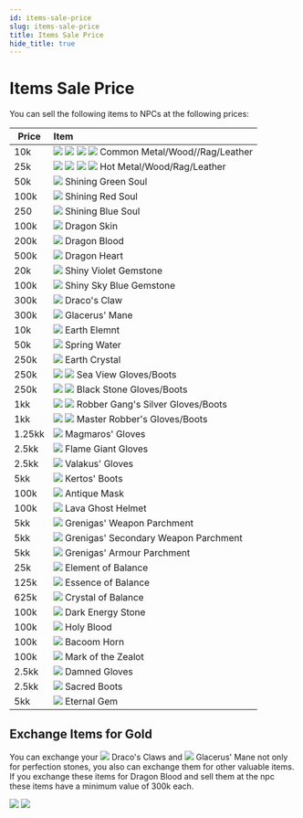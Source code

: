 ```yaml
---
id: items-sale-price
slug: items-sale-price
title: Items Sale Price
hide_title: true
---
```


# Items Sale Price

You can sell the following items to NPCs at the following prices:


| Price  | Item                                                                                                                                                                                                                                                           |
| ------ |:-------------------------------------------------------------------------------------------------------------------------------------------------------------------------------------------------------------------------------------------------------------- |
| 10k    | ![](https://nosapki.nostale.club/images/Ikona/2036.png) ![](https://nosapki.nostale.club/images/Ikona/2040.png) ![](https://nosapki.nostale.club/images/Ikona/2044.png) ![](https://nosapki.nostale.club/images/Ikona/2048.png) Common Metal/Wood//Rag/Leather |
| 25k    | ![](https://nosapki.nostale.club/images/Ikona/2035.png) ![](https://nosapki.nostale.club/images/Ikona/2039.png) ![](https://nosapki.nostale.club/images/Ikona/2043.png) ![](https://nosapki.nostale.club/images/Ikona/2047.png) Hot Metal/Wood/Rag/Leather     |
| 50k    | ![](https://nosapki.nostale.club/images/Ikona/2283.png) Shining Green Soul                                                                                                                                                                                     |
| 100k   | ![](https://nosapki.nostale.club/images/Ikona/2284.png) Shining Red Soul                                                                                                                                                                                       |
| 250    | ![](https://nosapki.nostale.club/images/Ikona/2285.png) Shining Blue Soul                                                                                                                                                                                      |
| 100k   | ![](https://nosapki.nostale.club/images/Ikona/2550.png) Dragon Skin                                                                                                                                                                                            |
| 200k   | ![](https://nosapki.nostale.club/images/Ikona/2549.png) Dragon Blood                                                                                                                                                                                           |
| 500k   | ![](https://nosapki.nostale.club/images/Ikona/2548.png) Dragon Heart                                                                                                                                                                                           |
| 20k    | ![](https://nosapki.nostale.club/images/Ikona/2348.png) Shiny Violet Gemstone                                                                                                                                                                                  |
| 100k   | ![](https://nosapki.nostale.club/images/Ikona/2349.png) Shiny Sky Blue Gemstone                                                                                                                                                                                |
| 300k       |   ![](https://nosapki.nostale.club/images/Ikona/2605.png)  Draco's Claw                                                                                                                                                                                                                                                       |
|  300k      | ![](https://nosapki.nostale.club/images/Ikona/2606.png)    Glacerus' Mane                                                                                                                                                                                                                                                           |
| 10k    | ![](https://nosapki.nostale.club/images/Ikona/2446.png) Earth Elemnt                                                                                                                                                                                           |
| 50k    | ![](https://nosapki.nostale.club/images/Ikona/2447.png) Spring Water                                                                                                                                                                                           |
| 250k   | ![](https://nosapki.nostale.club/images/Ikona/2448.png) Earth Crystal                                                                                                                                                                                          |
| 250k   | ![](https://nosapki.nostale.club/images/Ikona/705.png) ![](https://nosapki.nostale.club/images/Ikona/65.png)    Sea View Gloves/Boots                                                                                                                          |
| 250k   | ![](https://nosapki.nostale.club/images/Ikona/703.png) ![](https://nosapki.nostale.club/images/Ikona/721.png)  Black Stone Gloves/Boots                                                                                                                        |
| 1kk    | ![](https://nosapki.nostale.club/images/Ikona/716.png) ![](https://nosapki.nostale.club/images/Ikona/710.png)  Robber Gang's Silver Gloves/Boots                                                                                                               |
| 1kk    | ![](https://nosapki.nostale.club/images/Ikona/707.png) ![](https://nosapki.nostale.club/images/Ikona/722.png)  Master Robber's Gloves/Boots                                                                                                                    |
| 1.25kk | ![](https://nosapki.nostale.club/images/Ikona/2431.png) Magmaros' Gloves                                                                                                                                                                                       |
| 2.5kk  | ![](https://nosapki.nostale.club/images/Ikona/2433.png)  Flame Giant Gloves                                                                                                                                                                                    |
| 2.5kk  | ![](https://nosapki.nostale.club/images/Ikona/2432.png)  Valakus' Gloves                                                                                                                                                                                       |
| 5kk    | ![](https://nosapki.nostale.club/images/Ikona/2434.png) Kertos' Boots                                                                                                                                                                                          |
| 100k   | ![](https://nosapki.nostale.club/images/Ikona/2427.png)  Antique Mask                                                                                                                                                                                          |
| 100k   | ![](https://nosapki.nostale.club/images/Ikona/2429.png) Lava Ghost Helmet                                                                                                                                                                                      |
| 5kk    | ![](https://nosapki.nostale.club/images/Ikona/2443.png)  Grenigas' Weapon Parchment                                                                                                                                                                            |
| 5kk    | ![](https://nosapki.nostale.club/images/Ikona/2444.png)  Grenigas' Secondary Weapon Parchment                                                                                                                                                                  |
| 5kk    | ![](https://nosapki.nostale.club/images/Ikona/2445.png)  Grenigas' Armour Parchment                                                                                                                                                                            |
| 25k    | ![](https://nosapki.nostale.club/images/Ikona/2757.png)  Element of Balance                                                                                                                                                                                    |
| 125k   | ![](https://nosapki.nostale.club/images/Ikona/2756.png)  Essence of Balance                                                                                                                                                                                    |
| 625k   | ![](https://nosapki.nostale.club/images/Ikona/2755.png)  Crystal of Balance                                                                                                                                                                                    |
| 100k   | ![](https://nosapki.nostale.club/images/Ikona/2736.png)  Dark Energy Stone                                                                                                                                                                                     |
| 100k   | ![](https://nosapki.nostale.club/images/Ikona/2742.png)  Holy Blood                                                                                                                                                                                            |
| 100k   | ![](https://nosapki.nostale.club/images/Ikona/2738.png)  Bacoom Horn                                                                                                                                                                                           |
| 100k   | ![](https://nosapki.nostale.club/images/Ikona/2734.png)  Mark of the Zealot                                                                                                                                                                                    |
| 2.5kk  | ![](https://nosapki.nostale.club/images/Ikona/413.png) Damned Gloves                                                                                                                                                                                           |
| 2.5kk  | ![](https://nosapki.nostale.club/images/Ikona/415.png)  Sacred Boots                                                                                                                                                                                           |
| 5kk    | ![](https://nosapki.nostale.club/images/Ikona/2851.png)  Eternal Gem                                                                                                                                                                                           |



## Exchange Items for Gold

You can exchange your ![](https://nosapki.nostale.club/images/Ikona/2605.png) Draco's Claws and ![](https://nosapki.nostale.club/images/Ikona/2606.png) Glacerus' Mane not only for perfection stones, you also can exchange them for other valuable items.
If you exchange these items for Dragon Blood and sell them at the npc these items have a minimum value of 300k each.

![](https://i.imgur.com/4k4nt2F.png) ![](https://i.imgur.com/xfBG0FI.png)
